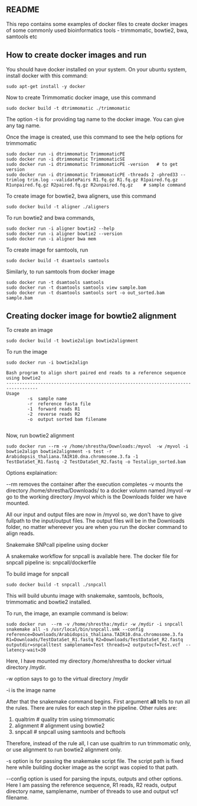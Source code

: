 ## README

This repo contains some examples of docker files to create docker images of some commonly used bioinformatics tools - trimmomatic, bowtie2, bwa, samtools etc

## How to create docker images and run

You should have docker installed on your system. On your ubuntu system, install docker with this command:
```
sudo apt-get install -y docker
```

Now to create Trimmomatic docker image, use this command
```
sudo docker build -t dtrimmomatic ./trimmomatic
```

The option -t is for providing tag name to the docker image. You can give any tag name.

Once the image is created, use this command to see the help options for trimmomatic

```
sudo docker run -i dtrimmomatic TrimmomaticPE
sudo docker run -i dtrimmomatic TrimmomaticSE
sudo docker run -i dtrimmomatic TrimmomaticPE -version   # to get version
sudo docker run -i dtrimmomatic TrimmomaticPE -threads 2 -phred33 --trimlog trim.log --validatePairs R1.fq.gz R1.fq.gz R1paired.fq.gz R1unpaired.fq.gz R2paired.fq.gz R2unpaired.fq.gz    # sample command
```

To create image for bowtie2, bwa aligners, use this command

```
sudo docker build -t aligner ./aligners
```

To run bowtie2 and bwa commands,
```
sudo docker run -i aligner bowtie2 --help
sudo docker run -i aligner bowtie2 --version
sudo docker run -i aligner bwa mem
```

To create image for samtools, run
```
sudo docker build -t dsamtools samtools
```

Similarly, to run samtools from docker image
```
sudo docker run -t dsamtools samtools
sudo docker run -t dsamtools samtools view sample.bam
sudo docker run -t dsamtools samtools sort -o out_sorted.bam sample.bam
```

## Creating docker image for bowtie2 alignment

To create an image

```
sudo docker build -t bowtie2align bowtie2alignment
```

To run the image
```
sudo docker run -i bowtie2align 

Bash program to align short paired end reads to a reference sequence using bowtie2
----------------------------------------------------------------------------------
Usage
		-s	sample name
		-r	reference fasta file
		-1	forward reads R1
		-2	reverse reads R2
		-o	output sorted bam filename


```

Now, run bowtie2 alignment

```
sudo docker run --rm -v /home/shrestha/Downloads:/myvol  -w /myvol -i bowtie2align bowtie2alignment -s test -r Arabidopsis_thaliana.TAIR10.dna.chromosome.3.fa -1 TestDataSet_R1.fastq -2 TestDataSet_R2.fastq -o Testalign_sorted.bam
```
Options explaination:

--rm	removes the container after the execution completes
-v	mounts the directory /home/shrestha/Downloads/ to a docker volumn named /myvol
-w	go to the working directory /myvol which is the Downloads folder we have mounted.

All our input and output files are now in /myvol so, we don't have to give fullpath to the input/output files. The output files will be in the Downloads folder, no matter whereever you are when  you run the docker command to align reads.
 

Snakemake SNPcall pipeline using docker

A snakemake workflow for snpcall is available here. The docker file for snpcall pipeline is: snpcall/dockerfile

To build image for snpcall
```
sudo docker build -t snpcall ./snpcall
```

This will build ubuntu image with snakemake, samtools, bcftools, trimmomatic and bowtie2 installed.

To run, the image, an example command is below:
```
sudo docker run  --rm -v /home/shrestha:/mydir -w /mydir -i snpcall snakemake all -s /usr/local/bin/snpcall.smk --config reference=Downloads/Arabidopsis_thaliana.TAIR10.dna.chromosome.3.fa R1=Downloads/TestDataSet_R1.fastq R2=Downloads/TestDataSet_R2.fastq outputdir=snpcalltest samplename=Test threads=2 outputvcf=Test.vcf  --latency-wait=30
```

Here, I have mounted my directory /home/shrestha to docker virtual directory /mydir.

-w option says to go to the virtual directory /mydir

-i is the image name

After that the snakemake command begins. First argument **all** tells to run all the rules. There are rules for each step in the pipeline. Other rules are:
1) qualtrim 	# quality trim using trimmomatic
2) alignment	# alignment using bowtie2
3) snpcall	# snpcall using samtools and bcftools

Therefore, instead of the rule all, I can use qualtrim to run trimmomatic only, or use alignment to run bowtie2 alignment only.

-s option is for passing the snakemake script file. The script path is fixed here while building docker image as the script was copied to that path.

--config option is used for parsing the inputs, outputs and other options. Here I am passing the reference sequence, R1 reads, R2 reads, output directory name, samplename, number of threads to use and output vcf filename.


